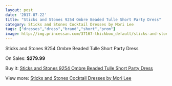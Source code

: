 ```yaml
---
layout: post
date: '2017-07-22'
title: "Sticks and Stones 9254 Ombre Beaded Tulle Short Party Dress"
category: Sticks and Stones Cocktail Dresses by Mori Lee
tags: ["dresses","dress","brand","short","prom"]
image: http://img.princessan.com/37167-thickbox_default/sticks-and-stones-9254-ombre-beaded-tulle-short-party-dress.jpg
---
```

Sticks and Stones 9254 Ombre Beaded Tulle Short Party Dress

On Sales: **$279.99**
<a href="https://www.princessan.com/en/17288-sticks-and-stones-9254-ombre-beaded-tulle-short-party-dress.html"><amp-img layout="responsive" width="600" height="600" src="//img.princessan.com/37167-thickbox_default/sticks-and-stones-9254-ombre-beaded-tulle-short-party-dress.jpg" alt="Sticks and Stones 9254 Ombre Beaded Tulle Short Party Dress 0" /></a>
<a href="https://www.princessan.com/en/17288-sticks-and-stones-9254-ombre-beaded-tulle-short-party-dress.html"><amp-img layout="responsive" width="600" height="600" src="//img.princessan.com/37170-thickbox_default/sticks-and-stones-9254-ombre-beaded-tulle-short-party-dress.jpg" alt="Sticks and Stones 9254 Ombre Beaded Tulle Short Party Dress 1" /></a>
<a href="https://www.princessan.com/en/17288-sticks-and-stones-9254-ombre-beaded-tulle-short-party-dress.html"><amp-img layout="responsive" width="600" height="600" src="//img.princessan.com/37169-thickbox_default/sticks-and-stones-9254-ombre-beaded-tulle-short-party-dress.jpg" alt="Sticks and Stones 9254 Ombre Beaded Tulle Short Party Dress 2" /></a>
<a href="https://www.princessan.com/en/17288-sticks-and-stones-9254-ombre-beaded-tulle-short-party-dress.html"><amp-img layout="responsive" width="600" height="600" src="//img.princessan.com/37168-thickbox_default/sticks-and-stones-9254-ombre-beaded-tulle-short-party-dress.jpg" alt="Sticks and Stones 9254 Ombre Beaded Tulle Short Party Dress 3" /></a>

Buy it: [Sticks and Stones 9254 Ombre Beaded Tulle Short Party Dress](https://www.princessan.com/en/17288-sticks-and-stones-9254-ombre-beaded-tulle-short-party-dress.html "Sticks and Stones 9254 Ombre Beaded Tulle Short Party Dress")

View more: [Sticks and Stones Cocktail Dresses by Mori Lee](https://www.princessan.com/en/145- "Sticks and Stones Cocktail Dresses by Mori Lee")